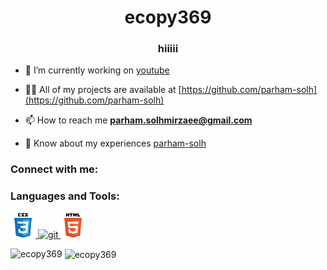 <h1 align="center">ecopy369</h1>
<h3 align="center">hiiiii</h3>

- 🔭 I’m currently working on [youtube](https://github.com/parham-solh/Youtube)

- 👨‍💻 All of my projects are available at [https://github.com/parham-solh](https://github.com/parham-solh)

- 📫 How to reach me **parham.solhmirzaee@gmail.com**

- 📄 Know about my experiences [parham-solh](parham-solh)

<h3 align="left">Connect with me:</h3>
<p align="left">
</p>

<h3 align="left">Languages and Tools:</h3>
<p align="left"> <a href="https://www.w3schools.com/css/" target="_blank" rel="noreferrer"> <img src="https://raw.githubusercontent.com/devicons/devicon/master/icons/css3/css3-original-wordmark.svg" alt="css3" width="40" height="40"/> </a> <a href="https://git-scm.com/" target="_blank" rel="noreferrer"> <img src="https://www.vectorlogo.zone/logos/git-scm/git-scm-icon.svg" alt="git" width="40" height="40"/> </a> <a href="https://www.w3.org/html/" target="_blank" rel="noreferrer"> <img src="https://raw.githubusercontent.com/devicons/devicon/master/icons/html5/html5-original-wordmark.svg" alt="html5" width="40" height="40"/> </a> </p>

<p><img align="left" src="https://github-readme-stats.vercel.app/api/top-langs?username=ecopy369&show_icons=true&locale=en&layout=compact" alt="ecopy369" /></p>

<p>&nbsp;<img align="center" src="https://github-readme-stats.vercel.app/api?username=ecopy369&show_icons=true&locale=en" alt="ecopy369" /></p>

